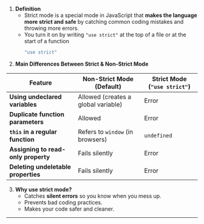 1. **Definition**
	- Strict mode is a special mode in JavaScript that **makes the language more strict and safe** by catching common coding mistakes and throwing more errors.
	- You turn it on by writing `"use strict"` at the top of a file or at the start of a function
		```JavaScript
		"use strict"
		```
2. **Main Differences Between Strict & Non-Strict Mode**

| Feature                             | Non-Strict Mode (Default)           | Strict Mode (`"use strict"`) |
| ----------------------------------- | ----------------------------------- | ---------------------------- |
| **Using undeclared variables**      | Allowed (creates a global variable) | Error                        |
| **Duplicate function parameters**   | Allowed                             | Error                        |
| **`this` in a regular function**    | Refers to `window` (in browsers)    | `undefined`                  |
| **Assigning to read-only property** | Fails silently                      | Error                        |
| **Deleting undeletable properties** | Fails silently                      | Error                        |
3. **Why use strict mode?**
	- Catches **silent errors** so you know when you mess up.
	- Prevents bad coding practices.
	- Makes your code safer and cleaner.

---